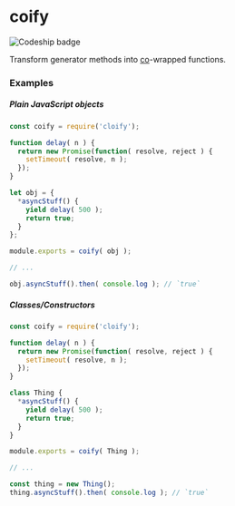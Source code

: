coify
========

![Codeship badge](https://codeship.com/projects/95129350-6a02-0134-c4d8-0611f7075927/status?branch=master)

Transform generator methods into [co](https://github.com/tj/co)-wrapped functions.

### Examples

##### Plain JavaScript objects

```js
const coify = require('cloify');

function delay( n ) {
  return new Promise(function( resolve, reject ) {
    setTimeout( resolve, n );
  });
}

let obj = {
  *asyncStuff() {
    yield delay( 500 );
    return true;
  }
};

module.exports = coify( obj );

// ...

obj.asyncStuff().then( console.log ); // `true`
```

##### Classes/Constructors

```js
const coify = require('cloify');

function delay( n ) {
  return new Promise(function( resolve, reject ) {
    setTimeout( resolve, n );
  });
}

class Thing {
  *asyncStuff() {
    yield delay( 500 );
    return true;
  }
}

module.exports = coify( Thing );

// ...

const thing = new Thing();
thing.asyncStuff().then( console.log ); // `true`
```
